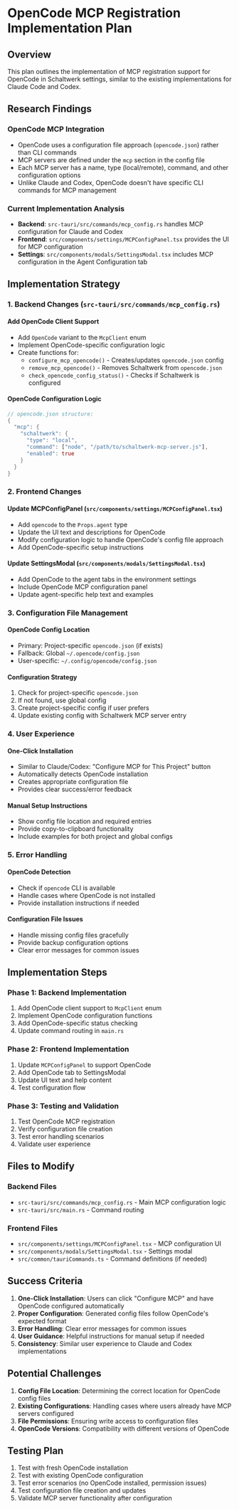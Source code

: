 # OpenCode MCP Registration Implementation Plan

## Overview
This plan outlines the implementation of MCP registration support for OpenCode in Schaltwerk settings, similar to the existing implementations for Claude Code and Codex.

## Research Findings

### OpenCode MCP Integration
- OpenCode uses a configuration file approach (`opencode.json`) rather than CLI commands
- MCP servers are defined under the `mcp` section in the config file
- Each MCP server has a name, type (local/remote), command, and other configuration options
- Unlike Claude and Codex, OpenCode doesn't have specific CLI commands for MCP management

### Current Implementation Analysis
- **Backend**: `src-tauri/src/commands/mcp_config.rs` handles MCP configuration for Claude and Codex
- **Frontend**: `src/components/settings/MCPConfigPanel.tsx` provides the UI for MCP configuration
- **Settings**: `src/components/modals/SettingsModal.tsx` includes MCP configuration in the Agent Configuration tab

## Implementation Strategy

### 1. Backend Changes (`src-tauri/src/commands/mcp_config.rs`)

#### Add OpenCode Client Support
- Add `OpenCode` variant to the `McpClient` enum
- Implement OpenCode-specific configuration logic
- Create functions for:
  - `configure_mcp_opencode()` - Creates/updates `opencode.json` config
  - `remove_mcp_opencode()` - Removes Schaltwerk from `opencode.json`
  - `check_opencode_config_status()` - Checks if Schaltwerk is configured

#### OpenCode Configuration Logic
```rust
// opencode.json structure:
{
  "mcp": {
    "schaltwerk": {
      "type": "local",
      "command": ["node", "/path/to/schaltwerk-mcp-server.js"],
      "enabled": true
    }
  }
}
```

### 2. Frontend Changes

#### Update MCPConfigPanel (`src/components/settings/MCPConfigPanel.tsx`)
- Add `opencode` to the `Props.agent` type
- Update the UI text and descriptions for OpenCode
- Modify configuration logic to handle OpenCode's config file approach
- Add OpenCode-specific setup instructions

#### Update SettingsModal (`src/components/modals/SettingsModal.tsx`)
- Add OpenCode to the agent tabs in the environment settings
- Include OpenCode MCP configuration panel
- Update agent-specific help text and examples

### 3. Configuration File Management

#### OpenCode Config Location
- Primary: Project-specific `opencode.json` (if exists)
- Fallback: Global `~/.opencode/config.json`
- User-specific: `~/.config/opencode/config.json`

#### Configuration Strategy
1. Check for project-specific `opencode.json`
2. If not found, use global config
3. Create project-specific config if user prefers
4. Update existing config with Schaltwerk MCP server entry

### 4. User Experience

#### One-Click Installation
- Similar to Claude/Codex: "Configure MCP for This Project" button
- Automatically detects OpenCode installation
- Creates appropriate configuration file
- Provides clear success/error feedback

#### Manual Setup Instructions
- Show config file location and required entries
- Provide copy-to-clipboard functionality
- Include examples for both project and global configs

### 5. Error Handling

#### OpenCode Detection
- Check if `opencode` CLI is available
- Handle cases where OpenCode is not installed
- Provide installation instructions if needed

#### Configuration File Issues
- Handle missing config files gracefully
- Provide backup configuration options
- Clear error messages for common issues

## Implementation Steps

### Phase 1: Backend Implementation
1. Add OpenCode client support to `McpClient` enum
2. Implement OpenCode configuration functions
3. Add OpenCode-specific status checking
4. Update command routing in `main.rs`

### Phase 2: Frontend Implementation
1. Update `MCPConfigPanel` to support OpenCode
2. Add OpenCode tab to SettingsModal
3. Update UI text and help content
4. Test configuration flow

### Phase 3: Testing and Validation
1. Test OpenCode MCP registration
2. Verify configuration file creation
3. Test error handling scenarios
4. Validate user experience

## Files to Modify

### Backend Files
- `src-tauri/src/commands/mcp_config.rs` - Main MCP configuration logic
- `src-tauri/src/main.rs` - Command routing

### Frontend Files
- `src/components/settings/MCPConfigPanel.tsx` - MCP configuration UI
- `src/components/modals/SettingsModal.tsx` - Settings modal
- `src/common/tauriCommands.ts` - Command definitions (if needed)

## Success Criteria

1. **One-Click Installation**: Users can click "Configure MCP" and have OpenCode configured automatically
2. **Proper Configuration**: Generated config files follow OpenCode's expected format
3. **Error Handling**: Clear error messages for common issues
4. **User Guidance**: Helpful instructions for manual setup if needed
5. **Consistency**: Similar user experience to Claude and Codex implementations

## Potential Challenges

1. **Config File Location**: Determining the correct location for OpenCode config files
2. **Existing Configurations**: Handling cases where users already have MCP servers configured
3. **File Permissions**: Ensuring write access to configuration files
4. **OpenCode Versions**: Compatibility with different versions of OpenCode

## Testing Plan

1. Test with fresh OpenCode installation
2. Test with existing OpenCode configuration
3. Test error scenarios (no OpenCode installed, permission issues)
4. Test configuration file creation and updates
5. Validate MCP server functionality after configuration